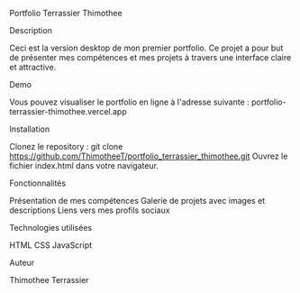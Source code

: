 Portfolio Terrassier Thimothee

Description

Ceci est la version desktop de mon premier portfolio. Ce projet a pour but de présenter mes compétences et mes projets à travers une interface claire et attractive.


Demo

Vous pouvez visualiser le portfolio en ligne à l'adresse suivante : portfolio-terrassier-thimothee.vercel.app


Installation

Clonez le repository :
git clone https://github.com/ThimotheeT/portfolio_terrassier_thimothee.git
Ouvrez le fichier index.html dans votre navigateur.


Fonctionnalités

Présentation de mes compétences
Galerie de projets avec images et descriptions
Liens vers mes profils sociaux


Technologies utilisées

HTML
CSS
JavaScript


Auteur

Thimothee Terrassier
